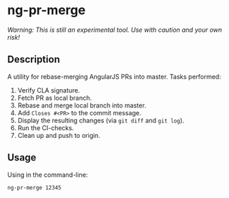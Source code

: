 # ng-pr-merge

_Warning:_
_This is still an experimental tool._
_Use with caution and your own risk!_

## Description

A utility for rebase-merging AngularJS PRs into master.
Tasks performed:

1. Verify CLA signature.
2. Fetch PR as local branch.
3. Rebase and merge local branch into master.
4. Add `Closes #<PR>` to the commit message.
5. Display the resulting changes (via `git diff` and `git log`).
6. Run the CI-checks.
7. Clean up and push to origin.

## Usage

Using in the command-line:

```shell
ng-pr-merge 12345
```
